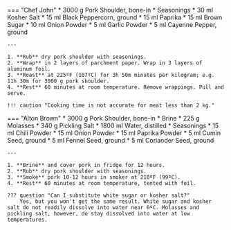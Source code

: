 === "Chef John"
    * 3000 g Pork Shoulder, bone-in
    * Seasonings
        * 30 ml Kosher Salt
        * 15 ml Black Peppercorn, ground
        * 15 ml Paprika
        * 15 ml Brown Sugar
        * 10 ml Onion Powder
        * 5 ml Garlic Powder
        * 5 ml Cayenne Pepper, ground

    ---

    1. **Rub** dry pork shoulder with seasonings.
    2. **Wrap** in 2 layers of parchment paper. Wrap in 3 layers of aluminum foil.
    3. **Roast** at 225ºF (107ºC) for 3h 50m minutes per kilogram; e.g. 11h 30m for 3000 g pork shoulder.
    4. **Rest** 60 minutes at room temperature. Remove wrappings. Pull and serve.

    !!! caution "Cooking time is not accurate for meat less than 2 kg."


=== "Alton Brown"
    * 3000 g Pork Shoulder, bone-in
    * Brine
        * 225 g Molasses
        * 340 g Pickling Salt
        * 1800 ml Water, distilled
    * Seasonings
        * 15 ml Chili Powder
        * 15 ml Onion Powder
        * 15 ml Paprika Powder
        * 5 ml Cumin Seed, ground
        * 5 ml Fennel Seed, ground
        * 5 ml Coriander Seed, ground

    ---

    1. **Brine** and cover pork in fridge for 12 hours.
    2. **Rub** dry pork shoulder with seasonings.
    3. **Smoke** pork 10-12 hours in smoker at 210ºF (99ºC).
    4. **Rest** 60 minutes at room temperature, tented with foil.

    ??? question "Can I substitute white sugar or kosher salt?"
        Yes, but you won't get the same result. White sugar and kosher salt do not readily dissolve into water near 0ºC. Molasses and pickling salt, however, do stay dissolved into water at low temperatures.


[^1]:
    Brown, Alton. ["Pulled Pork."](https://web.archive.org/web/20201001082852/https://www.foodnetwork.com/recipes/alton-brown/pulled-pork-recipe-1914045) *Food Network.* 18 May 2017.
[^2]:
    Mitzewich, John. ["Paper Pork Shoulder – It’s a Wrap."](https://foodwishes.blogspot.com/2016/08/paper-pork-shoulder-its-wrap.html) *Food Wishes.* 19 August 2016.
